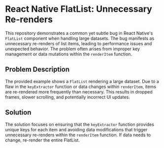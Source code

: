 # React Native FlatList: Unnecessary Re-renders

This repository demonstrates a common yet subtle bug in React Native's `FlatList` component when handling large datasets. The bug manifests as unnecessary re-renders of list items, leading to performance issues and unexpected behavior.  The problem often arises from improper key management or data mutations within the `renderItem` function.

## Problem Description

The provided example shows a `FlatList` rendering a large dataset.  Due to a flaw in the `keyExtractor` function or data changes within `renderItem`, items are re-rendered more frequently than necessary. This results in dropped frames, slower scrolling, and potentially incorrect UI updates.

## Solution

The solution focuses on ensuring that the `keyExtractor` function provides unique keys for each item and avoiding data modifications that trigger unnecessary re-renders within the `renderItem` function.  If data needs to change, re-render the entire FlatList.